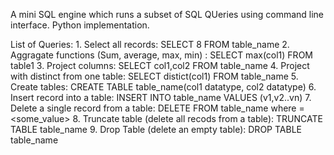 A mini SQL engine which runs a subset of SQL QUeries using command line interface. Python implementation.

List of Queries:
	1. Select all records: SELECT 8 FROM table_name
	2. Aggragate functions (Sum, average, max, min) : SELECT max(col1) FROM table1
	3. Project columns: SELECT col1,col2 FROM table_name
	4. Project with distinct from one table: SELECT distict(col1) FROM table_name
	5. Create tables: CREATE TABLE table_name(col1 datatype, col2 datatype)
	6. Insert record into a table: INSERT INTO table_name VALUES (v1,v2..vn)
	7. Delete a single record from a table: DELETE FROM table_name where <attribute> = <some_value>
	8. Truncate table (delete all recods from a table): TRUNCATE TABLE table_name
	9. Drop Table (delete an empty table): DROP TABLE table_name
